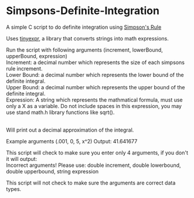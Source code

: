 # Simpsons-Definite-Integration
A simple C script to do definite integration using <a href="https://en.wikipedia.org/wiki/Simpson%27s_ruler">Simpson's Rule</a>

Uses <a href="https://github.com/codeplea/tinyexpr">tinyexpr</a>, a library that converts strings into math expressions.

Run the script with following arguments (increment, lowerBound, upperBound, expression)
<br>Increment: a decimal number which represents the size of each simpsons rule increment. 
<br>Lower Bound: a decimal number which represents the lower bound of the definite integral.
<br>Upper Bound: a decimal number which represents the upper bound of the definite integral.
<br>Expression: A string which represents the mathmatical formula, must use only a X as a variable. Do not include spaces in this expression, you may use stand math.h library functions like sqrt(). 

<br>Will print out a decimal approximation of the integral.

Example arguments (.001, 0, 5, x^2)
Output: 41.641677

This script will check to make sure you enter only 4 arguments, if you don't it will output:
<br>Incorrect arguments! Please use: double increment, double lowerbound, double upperbound, string expression

This script will not check to make sure the arguments are correct data types.
